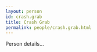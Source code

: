 ```yaml
---
layout: person
id: crash.grab
title: Crash Grab
permalink: people/crash.grab.html
---
```


Person details...